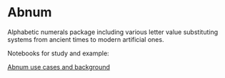 Abnum
=====

Alphabetic numerals package including various letter value substituting systems from ancient times to modern artificial ones.

Notebooks for study and example:

[Abnum use cases and background](https://github.com/markomanninen/abnum/blob/master/Abnum%20use%20cases%20and%20background.ipynb)